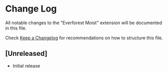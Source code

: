 # Change Log

All notable changes to the "Everforest Moist" extension will be documented in this file.

Check [Keep a Changelog](http://keepachangelog.com/) for recommendations on how to structure this file.

## [Unreleased]

- Initial release

